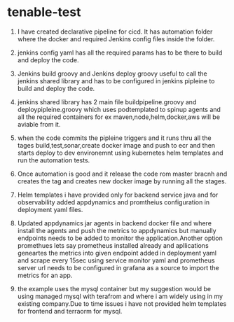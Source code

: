 # tenable-test

1. I have created declarative pipeline for cicd. It has automation folder where the docker and required Jenkins config files inside the folder.

2. jenkins config yaml has  all the required params has to be there to build and deploy the code.

3. Jenkins build groovy and Jenkins deploy groovy useful to call the jenkins shared library and has to be configured in jenkins pipleine to build and deploy the code.

4. jenkins shared library has 2 main file buildpipeline.groovy and deploypipleine.groovy which uses podtemplated to spinup agents and all the required containers for ex maven,node,helm,docker,aws will be aviable from it.
   
5. when the code commits the pipleine triggers and it runs thru all the tages build,test,sonar,create docker image and push to ecr and then starts deploy to dev environemnt using kubernetes helm templates and run the automation tests.
   
6. Once automation is good and it release the code rom master bracnh and creates the tag and creates new docker image by running all the stages.
   
7. Helm templates i have provided only for backend service java and for observability added appdynamics and promtheius configuration in deployment yaml files.

8. Updated appdynamics jar agents in backend docker file and where install the agents and push the metrics to appdynamics but manually endpoints needs to be added to monitor the application.Another option promethues lets say prometheus installed already and apllications geneartes the metrics into given endpoint added in deployment yaml and scrape every 15sec using service monitor yaml and prometheus server url needs to be configured in grafana as a source to import the metrics for an app.

9. the example uses the mysql container but my suggestion would be using managed mysql with terafrom and where i am widely using in my existing company.Due to time issues i have not provided helm templates for frontend and terraorm for mysql.
